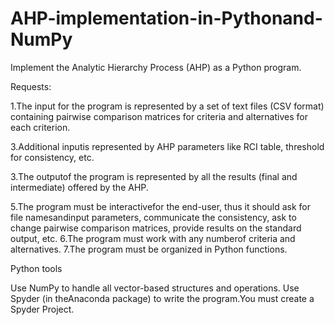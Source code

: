 # AHP-implementation-in-Pythonand-NumPy
Implement the Analytic Hierarchy Process (AHP) as a Python program.

Requests:

1.The input for  the  program  is  represented  by  a  set  of  text  files  (CSV  format)  containing pairwise comparison matrices for criteria and alternatives for each criterion.

3.Additional inputis represented by AHP parameters like RCI table, threshold for consistency, etc.

3.The outputof the program is represented by all the results (final and intermediate) offered by the AHP.

5.The program must be interactivefor the end-user, thus it should ask for file namesandinput parameters,  communicate  the  consistency,  ask  to  change  pairwise  comparison  matrices, provide results on the standard output, etc.
6.The program must work with any numberof criteria and alternatives.
7.The program must be organized in Python functions.

Python tools

Use NumPy to handle all vector-based structures and operations.
Use  Spyder  (in  theAnaconda  package)  to  write  the  program.You  must  create  a  Spyder Project.


